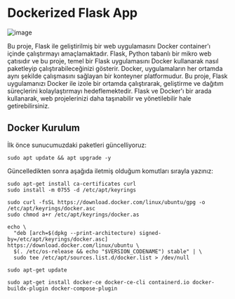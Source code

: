 # Dockerized Flask App

![image](https://github.com/user-attachments/assets/ace68ce9-5dc0-42e0-9e7e-f56229c91de0)

Bu proje, Flask ile geliştirilmiş bir web uygulamasını Docker container'ı içinde çalıştırmayı amaçlamaktadır. Flask, Python tabanlı bir mikro web çatısıdır ve bu proje, temel bir Flask uygulamasını Docker kullanarak nasıl paketleyip çalıştırabileceğinizi gösterir. Docker, uygulamaların her ortamda aynı şekilde çalışmasını sağlayan bir konteyner platformudur. Bu proje, Flask uygulamanızı Docker ile izole bir ortamda çalıştırarak, geliştirme ve dağıtım süreçlerini kolaylaştırmayı hedeflemektedir. Flask ve Docker'ı bir arada kullanarak, web projelerinizi daha taşınabilir ve yönetilebilir hale getirebilirsiniz.


## Docker Kurulum

İlk önce sunucumuzdaki paketleri güncelliyoruz:

```
sudo apt update && apt upgrade -y
```

Güncelledikten sonra aşağıda iletmiş olduğum komutları sırayla yazınız:

```
sudo apt-get install ca-certificates curl
sudo install -m 0755 -d /etc/apt/keyrings
```
```
sudo curl -fsSL https://download.docker.com/linux/ubuntu/gpg -o /etc/apt/keyrings/docker.asc
sudo chmod a+r /etc/apt/keyrings/docker.as
```
```
echo \
  "deb [arch=$(dpkg --print-architecture) signed-by=/etc/apt/keyrings/docker.asc] https://download.docker.com/linux/ubuntu \
  $(. /etc/os-release && echo "$VERSION_CODENAME") stable" | \
  sudo tee /etc/apt/sources.list.d/docker.list > /dev/null
```
```
sudo apt-get update
```
```
sudo apt-get install docker-ce docker-ce-cli containerd.io docker-buildx-plugin docker-compose-plugin
```




